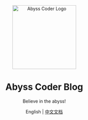 <div align="center">
  <a href="https://gitee.com/abysscoder" target="_blank">
    <img alt="Abyss Coder Logo" width="200" src="https://img.garlicgo.asia/AbC/AbClogo.png"/>
  </a>
</div>

<div align="center">
  <h1>Abyss Coder Blog</h1>
</div>

<div align="center">

Believe in the abyss!

</div>

<div align="center">

English | [中文文档](./README.zh-CN.md)

</div>
